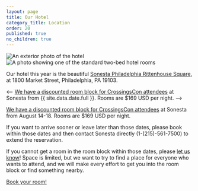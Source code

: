 ```yaml
---
layout: page
title: Our Hotel
category_title: Location
order: 20
published: true
no_children: true
---
```


<div class="row">
  <div class="col-12 col-md-6 mb-3"><img src="{{site.baseurl}}/images/2025/sonesta-1.jpg" alt="An exterior photo of the hotel"/></div>
  <div class="col-12 col-md-6 mb-3"><img src="{{site.baseurl}}/images/2025/sonesta-3.jpg" alt="A photo showing one of the standard two-bed hotel rooms"/></div>
</div>

Our hotel this year is the beautiful [Sonesta Philadelphia Rittenhouse Square](https://www.sonesta.com/sonesta-hotels-resorts/pa/philadelphia/sonesta-philadelphia-rittenhouse-square), at 1800 Market Street, Philadelphia, PA 19103.

<-- [We have a discounted room block for CrossingsCon attendees](https://book.passkey.com/e/50833340l) at Sonesta from {{ site.data.date.full }}. Rooms are $169 USD per night. -->

[We have a discounted room block for CrossingsCon attendees](https://book.passkey.com/e/50833340l) at Sonesta from August 14-18. Rooms are $169 USD per night.

If you want to arrive sooner or leave later than those dates, please book within those dates and then contact Sonesta directly (1-(215)-561-7500) to extend the reservation.

If you cannot get a room in the room block within those dates, please [let us know]({{site.baseurl}}/about/contact)! Space is limited, but we want to try to find a place for everyone who wants to attend, and we will make every effort to get you into the room block or find something nearby.

<p class="text-center">
  <a class="btn btn-lg btn-badge" href="https://book.passkey.com/e/50833340" target="_blank">Book your room!</a>
</p>
